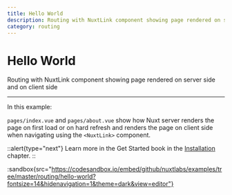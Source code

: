```yaml
---
title: Hello World
description: Routing with NuxtLink component showing page rendered on server side and on client side
category: routing
---
```

# Hello World

Routing with NuxtLink component showing page rendered on server side and on client side

---

In this example:

`pages/index.vue` and `pages/about.vue` show how Nuxt server renders the page on first load or on hard refresh and renders the page on client side when navigating using the `<NuxtLink>` component.

::alert{type="next"}
Learn more in the Get Started book in the [Installation](/docs/get-started/installation) chapter.
::

:sandbox{src="https://codesandbox.io/embed/github/nuxtlabs/examples/tree/master/routing/hello-world?fontsize=14&hidenavigation=1&theme=dark&view=editor"}
